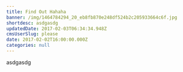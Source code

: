 ```yaml
---
title: Find Out Hahaha
banner: /img/1464784294_20_eb8fb870e248df524b2c205933664c6f.jpg
shortdesc: asdgasdg
updatedDate: 2017-02-03T06:34:34.948Z
cmsUserSlug: please
date: 2017-02-02T16:00:00.000Z
categories: null
---
```


asdgasdg